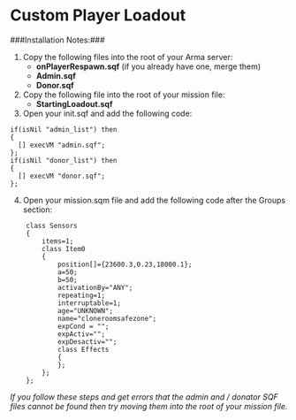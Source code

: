 # Custom Player Loadout
###Installation Notes:###
1. Copy the following files into the root of your Arma server:
	* **onPlayerRespawn.sqf** (if you already have one, merge them)
	* **Admin.sqf**
	* **Donor.sqf**
2. Copy the following file into the root of your mission file:
 	* **StartingLoadout.sqf**
3. Open your init.sqf and add the following code:
```
if(isNil "admin_list") then
{
  [] execVM "admin.sqf";	
};
if(isNil "donor_list") then
{
  [] execVM "donor.sqf";	
};
```
4. Open your mission.sqm file and add the following code after the Groups section:
```
	class Sensors
	{
		items=1;	
		class Item0
		{
			position[]={23600.3,0.23,18000.1};
			a=50;
			b=50;
			activationBy="ANY";
			repeating=1;
			interruptable=1;
			age="UNKNOWN";
			name="cloneroomsafezone";
			expCond = "";
			expActiv="";
			expDesactiv="";
			class Effects
			{
			};
		};			
	};	
```
*If you follow these steps and get errors that the admin and / donator SQF files cannot be found then try moving them into the root of your mission file.*
